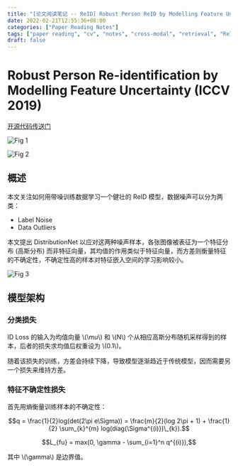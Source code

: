 ```yaml
---
title: "[论文阅读笔记 -- ReID] Robust Person ReID by Modelling Feature Uncertainty (ICCV 2019)"
date: 2022-02-21T12:55:36+08:00
categories: ["Paper Reading Notes"]
tags: ["paper reading", "cv", "notes", "cross-modal", "retrieval", "ReID", "lifelong"]
draft: false
---
```


# Robust Person Re-identification by Modelling Feature Uncertainty (ICCV 2019)

[开源代码传送门](https://github.com/TianyuanYu/DistributionNet)

![Fig 1](/images/2022/PRN194/1.png)

![Fig 2](/images/2022/PRN194/2.png)

## 概述

本文关注如何用带噪训练数据学习一个健壮的 ReID 模型，数据噪声可以分为两类：  
+ Label Noise
+ Data Outliers

本文提出 DistributionNet 以应对这两种噪声样本，各张图像被表征为一个特征分布 (高斯分布) 而非特征向量，其均值的作用类似于特征向量，而方差则衡量特征的不确定性，不确定性高的样本对特征嵌入空间的学习影响较小。  

![Fig 3](/images/2022/PRN194/3.png)

## 模型架构

### 分类损失

ID Loss 的输入为均值向量 \\(\mu\\) 和 \\(N\\) 个从相应高斯分布随机采样得到的样本，后者的损失求均值后权重设为 \\(0.1\\)。  

随着该损失的训练，方差会持续下降，导致模型逐渐趋近于传统模型，因而需要另一个损失来维持方差。  

### 特征不确定性损失

首先用熵衡量训练样本的不确定性：  

$$q = \frac{1}{2}log(det(2\pi e\Sigma)) = \frac{m}{2}(log 2\pi + 1) + \frac{1}{2} \sum_{k}^{m} log(diag(\Sigma^{(i)})\_{k}).$$

$$L_{fu} = max(0, \gamma - \sum_{i=1}^n q^{(i)}),$$

其中 \\(\gamma\\) 是边界值。  
